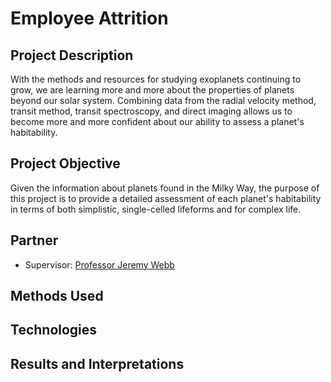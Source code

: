 # Employee Attrition

## Project Description
With the methods and resources for studying exoplanets continuing to grow, we are learning more and more about the properties of planets beyond our solar system. Combining data from the radial velocity method, transit method, transit spectroscopy, and direct imaging allows us to become more and more confident about our ability to assess a planet's habitability. 

## Project Objective
Given the information about planets found in the Milky Way, the purpose of this project is to provide a detailed assessment of each planet's habitability in terms of both simplistic, single-celled lifeforms and for complex life.

## Partner
* Supervisor: [Professor Jeremy Webb](http://www.astro.utoronto.ca/~webb/home.html)

## Methods Used


## Technologies


## Results and Interpretations

